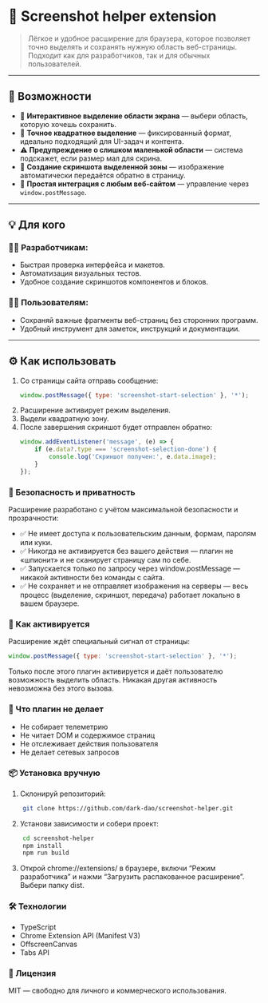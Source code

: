 # 📸 Screenshot helper extension

> Лёгкое и удобное расширение для браузера, которое позволяет точно выделять и сохранять нужную область веб-страницы. Подходит как для разработчиков, так и для обычных пользователей.

---

## 🚀 Возможности

- 🔲 **Интерактивное выделение области экрана** — выбери область, которую хочешь сохранить.
- 🧮 **Точное квадратное выделение** — фиксированный формат, идеально подходящий для UI-задач и контента.
- ⚠️ **Предупреждение о слишком маленькой области** — система подскажет, если размер мал для скрина.
- 💾 **Создание скриншота выделенной зоны** — изображение автоматически передаётся обратно в страницу.
- 🔁 **Простая интеграция с любым веб-сайтом** — управление через `window.postMessage`.

---

## 💡 Для кого

### 👨‍💻 Разработчикам:
- Быстрая проверка интерфейса и макетов.
- Автоматизация визуальных тестов.
- Удобное создание скриншотов компонентов и блоков.

### 🙋‍♀️ Пользователям:
- Сохраняй важные фрагменты веб-страниц без сторонних программ.
- Удобный инструмент для заметок, инструкций и документации.

---

## ⚙️ Как использовать

1. Со страницы сайта отправь сообщение:
   ```js
   window.postMessage({ type: 'screenshot-start-selection' }, '*');
   ```
2.	Расширение активирует режим выделения.
3.	Выдели квадратную зону.
4.	После завершения скриншот будет отправлен обратно:
    ```js
    window.addEventListener('message', (e) => {
        if (e.data?.type === 'screenshot-selection-done') {
            console.log('Скриншот получен:', e.data.image);
        }
    });
    ```

### 🔐 Безопасность и приватность
Расширение разработано с учётом максимальной безопасности и прозрачности:
- ✅ Не имеет доступа к пользовательским данным, формам, паролям или куки.
- ✅ Никогда не активируется без вашего действия — плагин не «шпионит» и не сканирует страницу сам по себе.
- ✅ Запускается только по запросу через window.postMessage — никакой активности без команды с сайта.
- ✅ Не сохраняет и не отправляет изображения на серверы — весь процесс (выделение, скриншот, передача) работает локально в вашем браузере.

### 🧩 Как активируется
Расширение ждёт специальный сигнал от страницы:
```js
window.postMessage({ type: 'screenshot-start-selection' }, '*');
```
Только после этого плагин активируется и даёт пользователю возможность выделить область.
Никакая другая активность невозможна без этого вызова.

### 🚫 Что плагин не делает
- Не собирает телеметрию
- Не читает DOM и содержимое страниц
- Не отслеживает действия пользователя
- Не делает сетевых запросов

### 📦 Установка вручную
1.	Склонируй репозиторий:
```bash
    git clone https://github.com/dark-dao/screenshot-helper.git
```
2.	Установи зависимости и собери проект:
```bash
    cd screenshot-helper
    npm install
    npm run build
```
3.	Открой chrome://extensions/ в браузере, включи “Режим разработчика” и нажми “Загрузить распакованное расширение”. Выбери папку dist.

### 🛠 Технологии
- TypeScript
- Chrome Extension API (Manifest V3)
- OffscreenCanvas
- Tabs API

### 📄 Лицензия

MIT — свободно для личного и коммерческого использования.